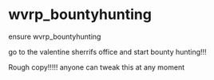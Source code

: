 # wvrp_bountyhunting

ensure wvrp_bountyhunting



go to the valentine sherrifs office and start bounty hunting!!!

Rough copy!!!!!
anyone can tweak this at any moment
